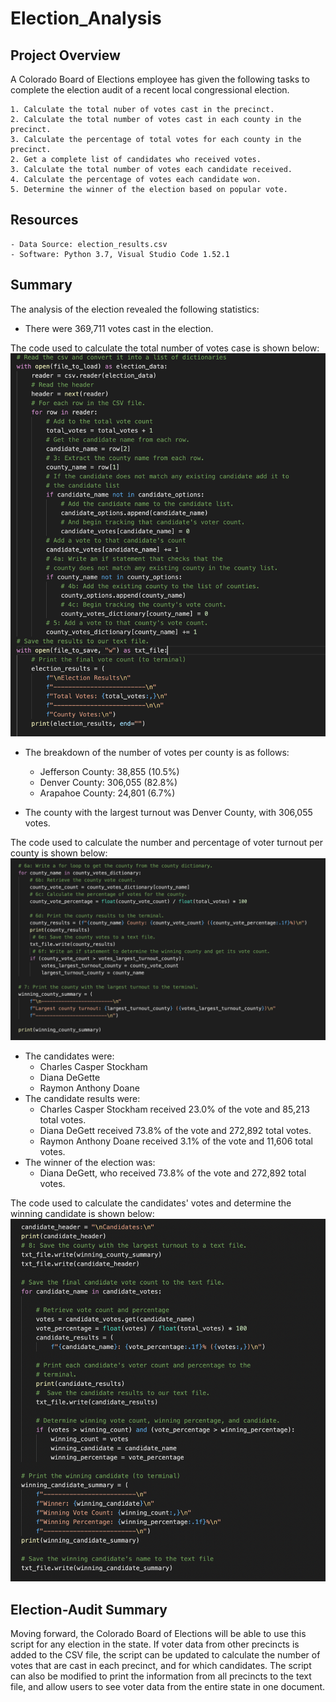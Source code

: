 # Election_Analysis
## Project Overview
A Colorado Board of Elections employee has given the following tasks to complete the election audit of a recent local congressional election.

    1. Calculate the total nuber of votes cast in the precinct.
    2. Calculate the total number of votes cast in each county in the precinct.
    3. Calculate the percentage of total votes for each county in the precinct.
    2. Get a complete list of candidates who received votes.
    3. Calculate the total number of votes each candidate received. 
    4. Calculate the percentage of votes each candidate won.
    5. Determine the winner of the election based on popular vote.
    

## Resources
    - Data Source: election_results.csv
    - Software: Python 3.7, Visual Studio Code 1.52.1

## Summary
The analysis of the election revealed the following statistics: 

- There were 369,711 votes cast in the election.

The code used to calculate the total number of votes case is shown below:
![Total Votes](/Resources/total_votes_code.png)

- The breakdown of the number of votes per county is as follows:
    - Jefferson County: 38,855 (10.5%)
    - Denver County: 306,055 (82.8%)
    - Arapahoe County: 24,801 (6.7%)

- The county with the largest turnout was Denver County, with 306,055 votes.

The code used to calculate the number and percentage of voter turnout per county is shown below:
![Votes Per County](/Resources/county_votes_code.png)

- The candidates were:
    - Charles Casper Stockham
    - Diana DeGette
    - Raymon Anthony Doane
- The candidate results were:
    - Charles Casper Stockham received 23.0% of the vote and 85,213 total votes.
    - Diana DeGett received 73.8% of the vote and 272,892 total votes.
    - Raymon Anthony Doane received 3.1% of the vote and 11,606 total votes.
- The winner of the election was:
    - Diana DeGett, who received 73.8% of the vote and 272,892 total votes.

The code used to calculate the candidates' votes and determine the winning candidate is shown below:
![Candidate Results](/Resources/candidate_results_code.png)

## Election-Audit Summary

Moving forward, the Colorado Board of Elections will be able to use this script for any election in the state. If voter data from other precincts is added to the CSV file, the script can be updated to calculate the number of votes that are cast in each precinct, and for which candidates. The script can also be modified to print the information from all precincts to the text file, and allow users to see voter data from the entire state in one document. 